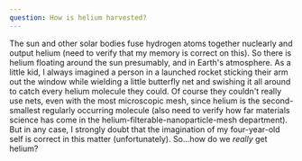 ```yaml
---
question: How is helium harvested?
---
```


The sun and other solar bodies fuse hydrogen atoms together nuclearly and output helium (need to verify that my memory is correct on this). So there is helium floating around the sun presumably, and in Earth's atmosphere. As a little kid, I always imagined a person in a launched rocket sticking their arm out the window while wielding a little butterfly net and swishing it all around to catch every helium molecule they could. Of course they couldn't really use nets, even with the most microscopic mesh, since helium is the second-smallest regularly occurring molecule (also need to verify how far materials science has come in the helium-filterable-nanoparticle-mesh department). But in any case, I strongly doubt that the imagination of my four-year-old self is correct in this matter (unfortunately). So...how do we *really* get helium?
